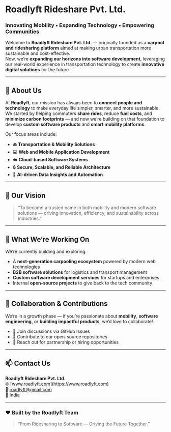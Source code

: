# Roadlyft Rideshare Pvt. Ltd.

### Innovating Mobility • Expanding Technology • Empowering Communities

Welcome to **Roadlyft Rideshare Pvt. Ltd.** — originally founded as a **carpool and ridesharing platform** aimed at making urban transportation more sustainable and cost-effective.  
Now, we’re **expanding our horizons into software development**, leveraging our real-world experience in transportation technology to create **innovative digital solutions** for the future.

---

## 🏢 About Us

At **Roadlyft**, our mission has always been to **connect people and technology** to make everyday life simpler, smarter, and more sustainable.  
We started by helping commuters **share rides**, reduce **fuel costs**, and **minimize carbon footprints** — and now we’re building on that foundation to develop **custom software products** and **smart mobility platforms**.

Our focus areas include:

- 🚘 **Transportation & Mobility Solutions**
- 💻 **Web and Mobile Application Development**
- ☁️ **Cloud-based Software Systems**
- 🔒 **Secure, Scalable, and Reliable Architecture**
- 🤖 **AI-driven Data Insights and Automation**

---

## 🧩 Our Vision

> “To become a trusted name in both mobility and modern software solutions — driving innovation, efficiency, and sustainability across industries.”

---

## 💼 What We’re Working On

We’re currently building and exploring:

- A **next-generation carpooling ecosystem** powered by modern web technologies  
- **B2B software solutions** for logistics and transport management  
- **Custom software development services** for startups and enterprises  
- Internal **open-source projects** to give back to the tech community

---

## 🤝 Collaboration & Contributions

We’re in a growth phase — if you’re passionate about **mobility**, **software engineering**, or **building impactful products**, we’d love to collaborate!

- 💬 Join discussions via GitHub Issues  
- 🔧 Contribute to our open-source repositories  
- 📩 Reach out for partnership or hiring opportunities

---

## 📫 Contact Us

**Roadlyft Rideshare Pvt. Ltd.**  
🌐 [www.roadlyft.com](https://www.roadlyft.com)   
📧 roadlyft@gmail.com  
📍 India

---

### ❤️ Built by the Roadlyft Team

> “From Ridesharing to Software — Driving the Future Together.”
